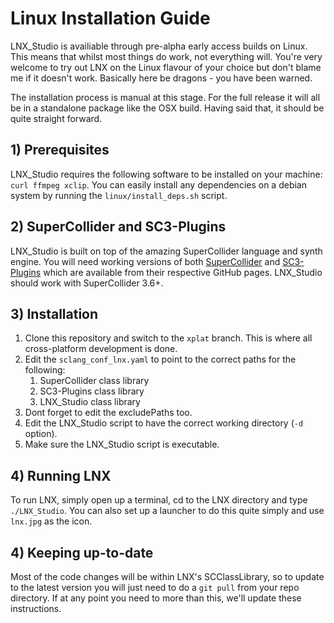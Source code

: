 # Linux Installation Guide

LNX_Studio is availiable through pre-alpha early access builds on Linux. This means that whilst most things do work, not everything will. You're very welcome to try out LNX on the Linux flavour of your choice but don't blame me if it doesn't work. Basically here be dragons - you have been warned.

The installation process is manual at this stage. For the full release it will all be in a standalone package like the OSX build. Having said that, it should be quite straight forward.

## 1) Prerequisites

LNX_Studio requires the following software to be installed on your machine: `curl ffmpeg xclip`. You can easily install any dependencies on a debian system by running the `linux/install_deps.sh` script.

## 2) SuperCollider and SC3-Plugins

LNX_Studio is built on top of the amazing SuperCollider language and synth engine. You will need working versions of both [SuperCollider](https://github.com/supercollider/supercollider) and [SC3-Plugins](https://github.com/supercollider/sc3-plugins) which are available from their respective GitHub pages. LNX_Studio should work with SuperCollider 3.6+.

## 3) Installation

1. Clone this repository and switch to the `xplat` branch. This is where all cross-platform development is done.
3. Edit the `sclang_conf_lnx.yaml` to point to the correct paths for the following:
    1.  SuperCollider class library
    2.  SC3-Plugins class library
    3.  LNX_Studio class library
4. Dont forget to edit the excludePaths too.
5. Edit the LNX_Studio script to have the correct working directory (`-d` option).
6. Make sure the LNX_Studio script is executable.

## 4) Running LNX

To run LNX, simply open up a terminal, cd to the LNX directory and type `./LNX_Studio`. You can also set up a launcher to do this quite simply and use `lnx.jpg` as the icon.

## 4) Keeping up-to-date

Most of the code changes will be within LNX's SCClassLibrary, so to update to the latest version you will just need to do a `git pull` from your repo directory. If at any point you need to more than this, we'll update these instructions.